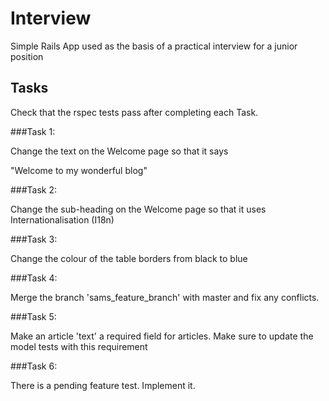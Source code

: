 # Interview
Simple Rails App used as the basis of a practical interview for a junior position

## Tasks

Check that the rspec tests pass after completing each Task.

###Task 1:

Change the text on the Welcome page so that it says

"Welcome to my wonderful blog"

###Task 2:

Change the sub-heading on the Welcome page so that it uses
Internationalisation (I18n)

###Task 3:

Change the colour of the table borders from black to blue

###Task 4:

Merge the branch 'sams_feature_branch' with master and fix any conflicts. 

###Task 5:

Make an article 'text' a required field for articles.
Make sure to update the model tests with this requirement
  

###Task 6:

There is a pending feature test. Implement it.
